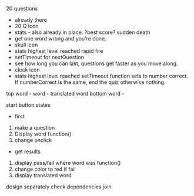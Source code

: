 

20 questions
  - already there
  - 20 Q icon
  - stats - also already in place.  ?best score?
sudden death
  - get one word wrong and you're done.
  - skull icon
  - stats highest level reached
rapid fire
  - setTimeout for nextQuestion
  - see how long you can last, questions get faster as you move along.
  - clock icon
  - stats highest level reached
  setTimeout function sets to number correct. If numberCorrect is the same, end the quiz otherwise nothing.

top word    - word - translated word
bottom word -


start button states
  - first
  1. make a question
  1. Display word function()
  1. change onclick
  - get results
  1. display pass/fail where word was function()
  1. change color to red if fail
  1. display translated word

design separately
check dependencies
join
